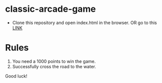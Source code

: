 classic-arcade-game
===============================
* Clone this repository and open index.html in the browser. OR go to this [LINK](https://mnyark.github.io/classic-arcade-game/)

# Rules
1. You need a 1000 points to win the game.
2. Successfully cross the road to the water.

Good luck!
